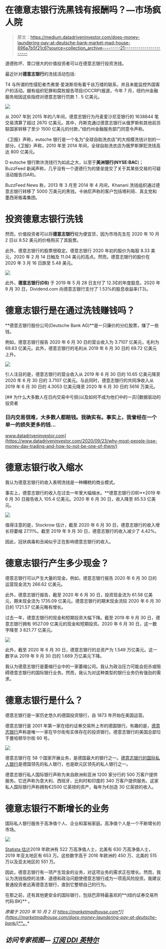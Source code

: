 # 在德意志银行洗黑钱有报酬吗？—市场疯人院

> 原文：<https://medium.datadriveninvestor.com/does-money-laundering-pay-at-deutsche-bank-market-mad-house-896a7b5f21c6?source=collection_archive---------21----------------------->

道德败坏、胃口很大的价值投资者可以在德意志银行投资洗钱。

最近针对**德意志银行**的洗钱活动包括:

T4 与所谓的性侵犯者杰弗里·爱泼斯坦有着千丝万缕的联系，并且未能监控外国客户的活动。据有组织犯罪和腐败报告项目(OCCRP)报道，今年 7 月，纽约州金融服务局因这些指控对德意志银行罚款 1 . 5 亿美元。

![](img/e154eae28be0aed9731110595bfe4485.png)

从 2007 年到 2015 年的八年间，德意志银行为丹麦爱沙尼亚银行的 1638844 笔交易清算了超过 2670 亿美元。其中，丹斯克通过德意志银行从俄罗斯和其他前苏联国家转移了至少 1500 亿美元的付款，”纽约州金融服务部门同意令声称。

《卫报》声称，eutsche 银行是一个名为“全球自助洗衣店”的大规模洗钱计划的一部分。《卫报》声称，2010 年至 2014 年间，全球自助洗衣店为俄罗斯罪犯洗钱高达 800 亿美元。

D eutsche 银行欺诈洗钱行为如此之大，以至于**美洲银行(NYSE:BAC**)；BuzzFeed 新闻声称，几乎没有一个道德行为的堡垒提交了关于其某些交易的可疑活动报告(SAR)。

BuzzFeed News 称，2013 年 3 月至 2014 年 4 月间，Khanani 洗钱组织通过德意志银行转移了 5000 万美元的黑钱。卡纳尼声称的客户包括塔利班、真主党和墨西哥贩毒集团。

# 投资德意志银行洗钱

然而，价值投资者可以将**德意志银行**视为便宜货，因为市场先生在 2020 年 10 月 2 日以 8.52 美元的价格购买了其股票。

此外，德意志银行的股票很稳定。德意志银行 2020 年初的股价为每股 8.33 美元，2020 年 2 月 14 日触及 11.04 美元的高点。然而，德意志银行的股价在 2020 年 3 月 16 日跌至 5.48 美元。

![](img/6ad412be27516dd0ee6d3c6475d8ddd3.png)

此外，**德意志银行(DB)** 于 2019 年 5 月 28 日支付了 12.3₵的年度股息。2020 年 9 月 30 日，Dividend.com 向德意志银行支付了 1.53%的股息收益率(T3)。

# 德意志银行是在通过洗钱赚钱吗？

**德意志银行股份公司(Deutsche Bank AG)**是一只廉价的分红股票，赚了一些钱。

例如，德意志银行报告 2020 年 6 月 30 日的营业收入为 3.7107 亿美元，毛利为 69.83 亿美元。此外，德意志银行的毛利从 2019 年 6 月 30 日的 69.72 亿美元上升。

![](img/d2b619912441db8d4a176c09b28e06e0.png)

引人注目的是，德意志银行的营业收入从 2019 年 6 月 30 日的 10.65 亿美元降至 2020 年 6 月 30 日的 3.7107 亿美元。与此同时，德意志银行的共同净收入从 2019 年 6 月 30 日的 4.3053 亿美元降至 2020 年 6 月 30 日的 5616 万美元。

[](https://www.datadriveninvestor.com/2020/09/23/why-most-people-lose-money-day-trading-and-how-to-not-be-one-of-them/) [## 为什么大多数人在日内交易中亏损(以及如何不成为他们中的一员)|数据驱动的投资者

### 日内交易很难，大多数人都赔钱。我确实有。事实上，我曾经在一个单一的损失更多的钱…

www.datadriveninvestor.com](https://www.datadriveninvestor.com/2020/09/23/why-most-people-lose-money-day-trading-and-how-to-not-be-one-of-them/) 

# 德意志银行收入缩水

我认为德意志银行的收入表明洗钱是一种糟糕的商业模式。

事实上，德意志银行的收入在过去一年里大幅缩水。**德意志银行(DB)**2019 年 6 月 30 日报告收入 105.4 亿美元。2020 年 6 月 30 日，收入降至 85.53 亿美元。

![](img/959a5e8d3125d053eac7924cbf570ec2.png)

值得注意的是，Stockrow 估计，截至 2020 年 6 月 30 日，德意志银行的收入增长将萎缩 27.11%。截至 2019 年 9 月 30 日，德意志银行的收入减少了 4.42%。

因此，冠状病毒和丑闻似乎正在影响德意志银行的收入。

# 德意志银行产生多少现金？

德意志银行可以产生大量的现金。例如，德意志银行报告 2020 年 6 月 30 日的运营现金流为 266.62 亿美元。

此外，德意志银行报告，截至 2020 年 6 月 30 日，投资现金流为 61.58 亿美元，期末现金流为 1735.09 亿美元。德意志银行的期末现金流较 2020 年 6 月 30 日的 1721.57 亿美元略有增长。

过去一年，德意志银行的现金和短期投资大幅下降。截至 2019 年 9 月 30 日，德意志银行拥有 9527.09 亿美元的现金和短期投资。2020 年 6 月 30 日，这一数字降至 3 821.77 亿美元。

![](img/c303651d0a86ff771eac413f23f9765e.png)

此外，截至 2020 年 6 月 30 日，德意志银行的总资产为 1.549 万亿美元。这一数字从 2019 年 9 月 30 日的 1.669 万亿美元下降。

我认为德意志银行是萎缩行业中的一家萎缩公司。我认为政治压力可能会扼杀或阻碍德意志银行的国际银行业务。然而，我认为对这种类型的银行业务仍有强劲的需求。

# 德意志银行是什么？

德意志银行是一家历史悠久的德国投资银行，自 1873 年开始在美国运营。

德意志银行是 2001 年第一家在纽约证券交易所上市的德国银行。有趣的是，[德意志银行](https://www.db.com/usa/content/en/company.html)声称是唯一一家在华尔街有实体存在的投资银行。德意志银行的美国总部位于曼哈顿华尔街 60 号。

![](img/3af5753787d09dfea085b6ae724a668d.png)

德意志银行在 58 个国家开展业务，是德国最大的银行之一。[德意志银行的国际私人银行](https://www.deutsche-bank.de/pk/lp/international.html)是德国领先的私人银行，也是欧元区领先的私人银行之一。

德意志银行私人国际银行声称为来自欧洲和亚洲 1200 家分行的 500 万客户提供服务。它还声称为意大利、西班牙、比利时和印度的 340 万客户提供服务。这家私人国际银行声称拥有€2500 亿英镑的资产，每年为€创造 30 亿英镑的收入。

# 德意志银行不断增长的业务

国际私人银行服务于高净值个人、企业和富裕家庭。高净值个人是一个不断增长的市场。

![](img/f316af377d3246e4c85faf1462a05d47.png)

[Statista 估计](https://www.deutsche-bank.de/pk/lp/international.html)2019 年欧洲有 522 万高净值人士，北美有 630 万高净值人士，2019 年亚太地区有 653 万。这些数字高于 2016 年欧洲的 450 万、北美的 515 万以及亚太地区的 551 万。

因此，德意志银行有一项产生现金的业务，对这项业务的需求正在增长。然而，我认为洗钱指控的法律、道德和政治问题使德意志银行成为一项高风险投资。我建议普通投资者远离德意志银行，直到它整顿自己的行为。

在那之前，还有其他更安全的国际银行，包括巴菲特最喜欢的**(纽约证券交易所代码:BK)** 。

*原载于 2020 年 10 月 2 日 https://marketmadhouse.com*[](https://marketmadhouse.com/does-money-laundering-pay-at-deutsche-bank/)**。**

## *访问专家视图— [订阅 DDI 英特尔](https://datadriveninvestor.com/ddi-intel)*